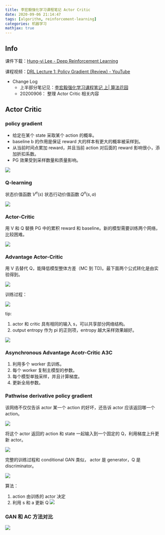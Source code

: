 ```yaml
---
title: 李宏毅强化学习课程笔记 Actor Critic
date: 2020-09-06 21:14:47
tags: [algorithm, reinforcement-learning]
categories: 机器学习
mathjax: true
---
```


## Info 

课件下载：[Hung-yi Lee - Deep Reinforcement Learning](http://speech.ee.ntu.edu.tw/~tlkagk/courses_MLDS18.html)

课程视频：[DRL Lecture 1: Policy Gradient (Review) - YouTube](https://www.youtube.com/watch?v=z95ZYgPgXOY&list=PLJV_el3uVTsODxQFgzMzPLa16h6B8kWM_)

- Change Log
    - 上半部分笔记见：[李宏毅强化学习课程笔记 上| 算法花园](https://xiang578.com/post/reinforce-learnning-basic.html)
    - 20200906： 整理 Actor Critic 相关内容
    
## Actor Critic

### policy gradient

- 给定在某个 state 采取某个 action 的概率。
- baseline b 的作用是保证 reward 大的样本有更大的概率被采样到。
- 从当前时间点累加 reward，并且当前 action 对后面的 reward 影响很小，添加折扣系数。
- PG 效果受到采样数量和质量影响。

![](https://media.xiang578.com/15731332476541.jpg)

### Q-learning

状态价值函数 $V^{\pi}(s)$ 
状态行动价值函数 $Q^{\pi}(s,a)$ 

![](https://media.xiang578.com/15731335120798.jpg)

### Actor-Critic

用 V 和 Q 替换 PG 中的累积 reward 和 baseline。新的模型需要训练两个网络，比较困难。

![](https://media.xiang578.com/15731338724158.jpg)


### Advantage Actor-Critic

用 V 去替代 Q，能降低模型整体方差（MC 到 TD)。最下面两个公式转化是由实验得到。

![](https://media.xiang578.com/15731340046945.jpg)

训练过程：



![](https://media.xiang578.com/15731341766172.jpg)

tip:

1. actor 和 critic 具有相同的输入 s，可以共享部分网络结构。
2. output entropy 作为 pi 的正则项，entropy 越大采样效果越好。

![](https://media.xiang578.com/15731342994690.jpg)

### Asynchronous Advantage Acotr-Critic A3C

1. 利用多个 worker 去训练。
2. 每个 worker 复制主模型的参数。
3. 每个模型单独采样，并且计算梯度。
4. 更新全局参数。
                                    
### Pathwise derivative policy gradient

该网络不仅仅告诉 actor 某一个 action 的好坏，还告诉 actor 应该返回哪一个 action。

![](https://media.xiang578.com/15731346701840.jpg)

将这个 actor 返回的 action 和 state 一起输入到一个固定的 Q，利用梯度上升更新 actor。

![](https://media.xiang578.com/15731348191409.jpg)
 
 完整的训练过程和 conditional GAN 类似， actor 是 generator，Q 是 discriminator。
 
 ![](https://media.xiang578.com/15731350424130.jpg)

算法：

1. action 由训练的 actor 决定
2. 利用 s 和 a 更新 Q
![](https://media.xiang578.com/15731351315860.jpg)

### GAN 和 AC 方法对比

![](https://media.xiang578.com/15731353632450.jpg)

